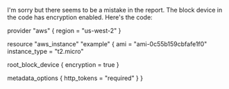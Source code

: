 I'm sorry but there seems to be a mistake in the report. The block device in the code has encryption enabled. Here's the code:

provider "aws" {
  region = "us-west-2"
}

resource "aws_instance" "example" {
  ami           = "ami-0c55b159cbfafe1f0"
  instance_type = "t2.micro"

  root_block_device {
    encryption = true
  }

  metadata_options {
    http_tokens = "required"
  }
}